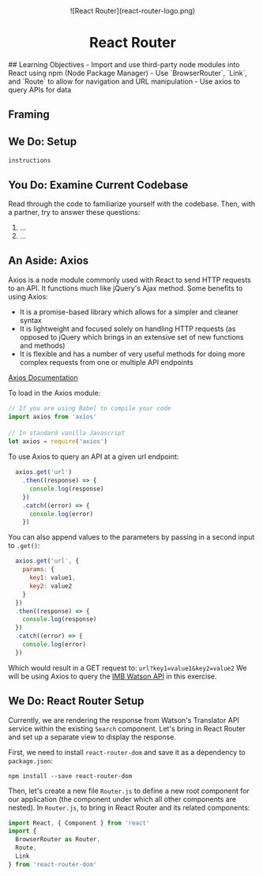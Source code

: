 <div align="center">
  ![React Router](react-router-logo.png)
  <h1 align="center">React Router</h1>
</div>
## Learning Objectives
- Import and use third-party node modules into React using npm (Node Package Manager)
- Use `BrowserRouter`, `Link`, and `Route` to allow for navigation and URL manipulation
- Use axios to query APIs for data


## Framing

## We Do: Setup
```
instructions
```

## You Do: Examine Current Codebase
Read through the code to familiarize yourself with the codebase. Then, with a partner, try to answer these questions:
1. ...
2. ...


## An Aside: Axios
Axios is a node module commonly used with React to send HTTP requests to an API. It functions much like jQuery's Ajax method. Some benefits to using Axios:
- It is a promise-based library which allows for a simpler and cleaner syntax
- It is lightweight and focused solely on handling HTTP requests (as opposed to jQuery which brings in an extensive set of new functions and methods)
- It is flexible and has a number of very useful methods for doing more complex requests from one or multiple API endpoints

[Axios Documentation](https://github.com/mzabriskie/axios)

To load in the Axios module:
```js
// If you are using Babel to compile your code
import axios from 'axios'

// In standard vanilla Javascript
let axios = require('axios')
```

To use Axios to query an API at a given url endpoint:
```js
  axios.get('url')
    .then((response) => {
      console.log(response)
    })
    .catch((error) => {
      console.log(error)
    })
```

You can also append values to the parameters by passing in a second input to `.get()`:
```js
  axios.get('url', {
    params: {
      key1: value1,
      key2: value2
    }
  })
  .then((response) => {
    console.log(response)
  })
  .catch((error) => {
    console.log(error)
  })
```
Which would result in a GET request to: `url?key1=value1&key2=value2`
We will be using Axios to query the [IMB Watson API](https://watson-api-explorer.mybluemix.net/) in this exercise.


## We Do: React Router Setup
Currently, we are rendering the response from Watson's Translator API service within the existing `Search` component. Let's bring in React Router and set up a separate view to display the response.

First, we need to install `react-router-dom` and save it as a dependency to `package.json`:
```
npm install --save react-router-dom
```
Then, let's create a new file `Router.js` to define a new root component for our application (the component under which all other components are nested). In `Router.js`, to bring in React Router and its related components:
```js
import React, { Component } from 'react'
import {
  BrowserRouter as Router,
  Route,
  Link
} from 'react-router-dom'
```
